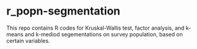 # r_popn-segmentation

This repo contains R codes for Kruskal-Wallis test, factor analysis, and k-means and k-mediod segementations on survey population, based on certain variables.

